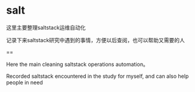 salt
====

这里主要整理saltstack运维自动化

记录下来saltstack研究中遇到的事情，方便以后查阅，也可以帮助又需要的人



==

Here the main cleaning saltstack operations automation。

Recorded saltstack encountered in the study for myself, and can also help people in need
